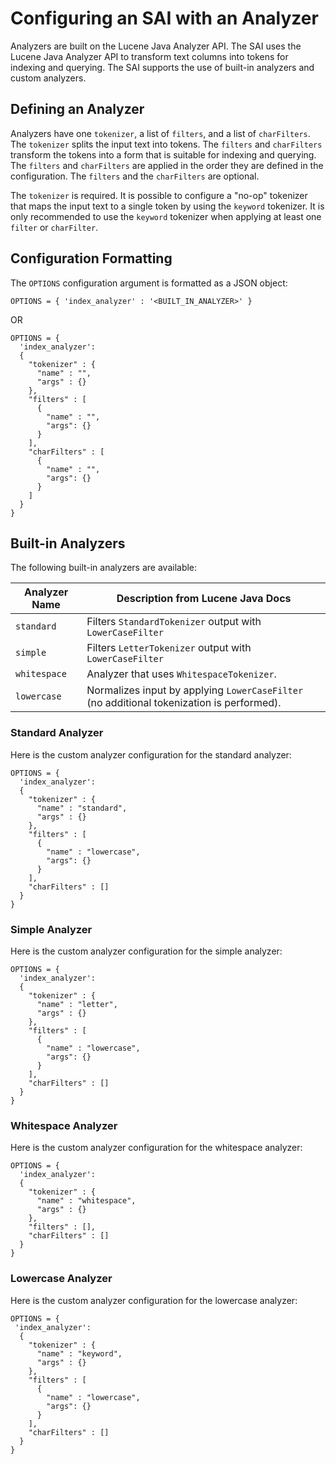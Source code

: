 <!---
 Licensed to the Apache Software Foundation (ASF) under one
 or more contributor license agreements.  See the NOTICE file
 distributed with this work for additional information
 regarding copyright ownership.  The ASF licenses this file
 to you under the Apache License, Version 2.0 (the
 "License"); you may not use this file except in compliance
 with the License.  You may obtain a copy of the License at
 
     http://www.apache.org/licenses/LICENSE-2.0
 
 Unless required by applicable law or agreed to in writing, software
 distributed under the License is distributed on an "AS IS" BASIS,
 WITHOUT WARRANTIES OR CONDITIONS OF ANY KIND, either express or implied.
 See the License for the specific language governing permissions and
 limitations under the License.
-->

# Configuring an SAI with an Analyzer

Analyzers are built on the Lucene Java Analyzer API. The SAI uses the Lucene Java Analyzer API to transform text columns into tokens for indexing and querying. The SAI supports the use of built-in analyzers and custom analyzers.

## Defining an Analyzer

Analyzers have one `tokenizer`, a list of `filters`, and a list of `charFilters`. The `tokenizer` splits the input text into tokens. The `filters` and `charFilters` transform the tokens into a form that is suitable for indexing and querying. The `filters` and `charFilters` are applied in the order they are defined in the configuration. The `filters` and the `charFilters` are optional.

The `tokenizer` is required. It is possible to configure a "no-op" tokenizer that maps the input text to a single token by using the `keyword` tokenizer. It is only recommended to use the `keyword` tokenizer when applying at least one `filter` or `charFilter`.

## Configuration Formatting

The `OPTIONS` configuration argument is formatted as a JSON object:

```
OPTIONS = { 'index_analyzer' : '<BUILT_IN_ANALYZER>' }
```

OR

```
OPTIONS = {
  'index_analyzer':
  {
    "tokenizer" : {
      "name" : "",
      "args" : {}
    },
    "filters" : [
      {
        "name" : "", 
        "args": {}
      }
    ], 
    "charFilters" : [
      {
        "name" : "",
        "args": {}
      }
    ]
  }
}
```

## Built-in Analyzers

The following built-in analyzers are available:

| Analyzer Name       | Description from Lucene Java Docs                                                                                              |
|---------------------|--------------------------------------------------------------------------------------------------------------------------------|
| `standard`          | Filters `StandardTokenizer` output with `LowerCaseFilter`                                                                      |
| `simple`            | Filters `LetterTokenizer` output with `LowerCaseFilter`                                                                        |
| `whitespace`        | Analyzer that uses `WhitespaceTokenizer`.                                                                                      |
| `lowercase`         | Normalizes input by applying `LowerCaseFilter` (no additional tokenization is performed).                                      |

### Standard Analyzer

Here is the custom analyzer configuration for the standard analyzer:

```
OPTIONS = {
  'index_analyzer':
  {
    "tokenizer" : {
      "name" : "standard",
      "args" : {}
    },
    "filters" : [
      {
        "name" : "lowercase", 
        "args": {}
      }
    ], 
    "charFilters" : []
  }
}
```

### Simple Analyzer

Here is the custom analyzer configuration for the simple analyzer:

```
OPTIONS = {
  'index_analyzer':
  {
    "tokenizer" : {
      "name" : "letter",
      "args" : {}
    },
    "filters" : [
      {
        "name" : "lowercase", 
        "args": {}
      }
    ], 
    "charFilters" : []
  }
}
```

### Whitespace Analyzer

Here is the custom analyzer configuration for the whitespace analyzer:

```
OPTIONS = {
  'index_analyzer':
  {
    "tokenizer" : {
      "name" : "whitespace",
      "args" : {}
    },
    "filters" : [], 
    "charFilters" : []
  }
}
```

### Lowercase Analyzer

Here is the custom analyzer configuration for the lowercase analyzer:

```
OPTIONS = {
 'index_analyzer':
  {
    "tokenizer" : {
      "name" : "keyword",
      "args" : {}
    },
    "filters" : [
      {
        "name" : "lowercase", 
        "args": {}
      }
    ], 
    "charFilters" : []
  }
}
```